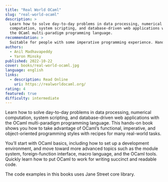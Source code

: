 ```yaml
---
title: "Real World OCaml"
slug: "real-world-ocaml"
description: >
  Learn how to solve day-to-day problems in data processing, numerical
  computation, system scripting, and database-driven web applications with
  the OCaml multi-paradigm programming language.
recommendation: >
  Suitable for people with some imperative programming experience. Hands-on code examples using real world scenerios.
authors:
  - Anil Madhavapeddy
  - Yaron Minsky
published: 2022-10-22
cover: books/real-world-ocaml.jpg
language: english
links:
  - description: Read Online
    uri: https://realworldocaml.org/
rating: 4
featured: true
difficulty: intermediate
---
```


Learn how to solve day-to-day problems in data processing, numerical
computation, system scripting, and database-driven web applications with
the OCaml multi-paradigm programming language. This hands-on book shows
you how to take advantage of OCaml’s functional, imperative, and
object-oriented programming styles with recipes for many real-world
tasks.

You’ll start with OCaml basics, including how to set up a development
environment, and move toward more advanced topics such as the module
system, foreign-function interface, macro language, and the OCaml tools.
Quickly learn how to put OCaml to work for writing succinct and
readable code.

The code examples in this books uses Jane Street core library.